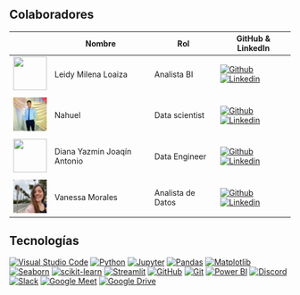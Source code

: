 


































































































## Colaboradores

|                         | Nombre   |   Rol                    | GitHub & LinkedIn                                                                                                                                                                                          |
| ----------------------------- | -------- | ---------------------- | ------------------------------------------------------------------------------------------------------------------------------------------------------------------------------------------------------- |
| <img width="60" height="60" src="https://avatars.githubusercontent.com/u/114260905?s=96&v=4" /> | Leidy Milena Loaiza | Analista BI  | [![Github](https://skillicons.dev/icons?i=github)](https://github.com/leymilena2531) [![Linkedin](https://skillicons.dev/icons?i=linkedin)]( https://www.linkedin.com/in/leidy-milena-loaiza)                         |
|                               |
| <img width="60" height="60" src= "https://raw.githubusercontent.com/No-Country-simulation/c20-65-m-data-bi/9644ab253c8eef2015474f904d712e2593e92b12/Imagenes/Nahuel.jpg?token=A3HXXKJXSEAA3Y5LBNY3VDTGZ5NUO"/> | Nahuel | Data scientist | [![Github](https://skillicons.dev/icons?i=github)](https://github.com/Nahuelk99) [![Linkedin](https://skillicons.dev/icons?i=linkedin)]()                         |
|                               |
| <img width="60" height="60" src="https://avatars.githubusercontent.com/u/146049325?v=4" /> | Diana Yazmin Joaqín Antonio | Data Engineer | [![Github](https://skillicons.dev/icons?i=github)](https://github.com/YazminJoandi) [![Linkedin](https://skillicons.dev/icons?i=linkedin)](https://www.linkedin.com/in/diana-yazm%C3%ADn)                         |
|                               |
| <img width="60" height="60" src="https://raw.githubusercontent.com/No-Country-simulation/c20-65-m-data-bi/9644ab253c8eef2015474f904d712e2593e92b12/Imagenes/Vanesa.jpg?token=A3HXXKMMVSVBZI5UENRSIXDGZ5NUO" /> | Vanessa Morales | Analista de Datos | [![Github](https://skillicons.dev/icons?i=github)](https://github.com/VaneM0rales) [![Linkedin](https://skillicons.dev/icons?i=linkedin)]()                         |




















## Tecnologías

[![Visual Studio Code](https://img.shields.io/badge/IDE-Visual%20Studio%20Code-blue)](https://code.visualstudio.com/)
[![Python](https://img.shields.io/badge/Language-Python-blue)](https://www.python.org/)
[![Jupyter](https://img.shields.io/badge/Notebook-Jupyter-orange)](https://jupyter.org/)
[![Pandas](https://img.shields.io/badge/Library-Pandas-brightgreen)](https://pandas.pydata.org/)
[![Matplotlib](https://img.shields.io/badge/Library-Matplotlib-blue)](https://matplotlib.org/)
[![Seaborn](https://img.shields.io/badge/Library-Seaborn-yellow)](https://seaborn.pydata.org/)
[![scikit-learn](https://img.shields.io/badge/Library-scikit--learn-red)](https://scikit-learn.org/)
[![Streamlit](https://img.shields.io/badge/Framework-Streamlit-purple)](https://streamlit.io/)
[![GitHub](https://img.shields.io/badge/Platform-GitHub-lightgrey)](https://github.com/)
[![Git](https://img.shields.io/badge/Version%20Control-Git-blue)](https://git-scm.com/)
[![Power BI](https://img.shields.io/badge/BI%20Tool-Power%20BI-yellow)](https://powerbi.microsoft.com/)
[![Discord](https://img.shields.io/badge/Chat-Discord-blueviolet)](https://discord.com/)
[![Slack](https://img.shields.io/badge/Chat-Slack-4A154B)](https://slack.com/)
[![Google Meet](https://img.shields.io/badge/Tool-Google%20Meet-4285F4)](https://meet.google.com/)
[![Google Drive](https://img.shields.io/badge/Tool-Google%20Drive-34A853)](https://drive.google.com/)





